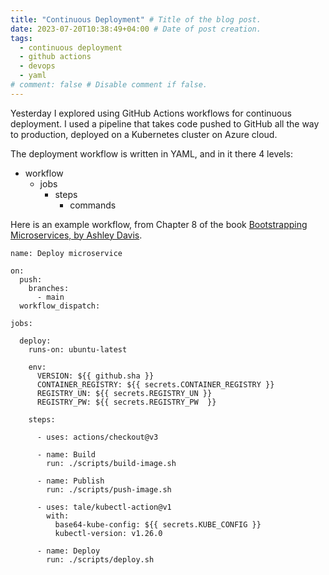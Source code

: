 ```yaml
---
title: "Continuous Deployment" # Title of the blog post.
date: 2023-07-20T10:38:49+04:00 # Date of post creation.
tags:
  - continuous deployment
  - github actions
  - devops
  - yaml
# comment: false # Disable comment if false.
---
```


Yesterday I explored using GitHub Actions workflows for continuous deployment. I used a pipeline that takes code 
pushed to GitHub all the way to production, deployed on a Kubernetes cluster on Azure cloud. 

The deployment workflow is written in YAML, and in it there 4 levels:
- workflow
  - jobs
    - steps
      - commands

Here is an example workflow, from Chapter 8 of the book [Bootstrapping Microservices, by Ashley Davis](https://www.manning.com/books/bootstrapping-microservices-second-edition).
```
name: Deploy microservice

on:
  push: 
    branches:
      - main
  workflow_dispatch: 

jobs:

  deploy:
    runs-on: ubuntu-latest
    
    env:
      VERSION: ${{ github.sha }}
      CONTAINER_REGISTRY: ${{ secrets.CONTAINER_REGISTRY }}
      REGISTRY_UN: ${{ secrets.REGISTRY_UN }}
      REGISTRY_PW: ${{ secrets.REGISTRY_PW  }}

    steps:
      
      - uses: actions/checkout@v3

      - name: Build
        run: ./scripts/build-image.sh

      - name: Publish
        run: ./scripts/push-image.sh

      - uses: tale/kubectl-action@v1
        with:
          base64-kube-config: ${{ secrets.KUBE_CONFIG }}
          kubectl-version: v1.26.0
      
      - name: Deploy
        run: ./scripts/deploy.sh
```


